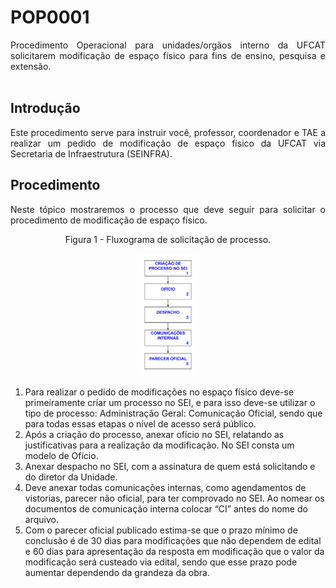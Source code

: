 <h1>POP0001</h1>
<p align="justify">
Procedimento Operacional para unidades/orgãos interno da UFCAT solicitarem modificação de espaço físico para fins de ensino, pesquisa e extensão.
<br>
<br>
  
<h2> Introdução </h2>

<p align="justify">
Este procedimento serve para instruir você, professor, coordenador e TAE a realizar um pedido de modificação de espaço físico da UFCAT via Secretaria de Infraestrutura (SEINFRA).
</p>

<h2>Procedimento</h2>

<p align="justify">Neste tópico mostraremos o processo que deve seguir para solicitar o procedimento de modificação de espaço físico.</p>

<p align="center">Figura 1 - Fluxograma de solicitação de processo.</p>
<p align="center"><img src="/POP/POSOB0001/FLUXOGRAMA SOB.svg" width="20%" alt="Resultado do list"></p>

<ol>
  <li>Para realizar o pedido de modificações no espaço físico deve-se primeiramente criar um processo no SEI, e para isso deve-se utilizar o tipo de processo: Administração Geral: Comunicação Oficial, sendo que para todas essas etapas o nível de acesso será público.</li>
  <li>Após a criação do processo, anexar ofício no SEI, relatando as justificativas para a realização da modificação. No SEI consta um modelo de Ofício.</li>
  <li> Anexar despacho no SEI, com a assinatura de quem está solicitando e do diretor da Unidade.</li>
  <li>Deve anexar todas comunicações internas, como agendamentos de vistorias, parecer não oficial, para ter comprovado no SEI. Ao nomear os documentos de comunicação interna colocar “CI” antes do nome do arquivo.</li>
  <li> Com o parecer oficial publicado estima-se que o prazo mínimo de conclusão é de 30 dias para modificações que não dependem de edital e 60 dias para apresentação da resposta em modificação que o valor da modificação será custeado via edital, sendo que esse prazo pode aumentar dependendo da grandeza da obra.</li>
</ol>
